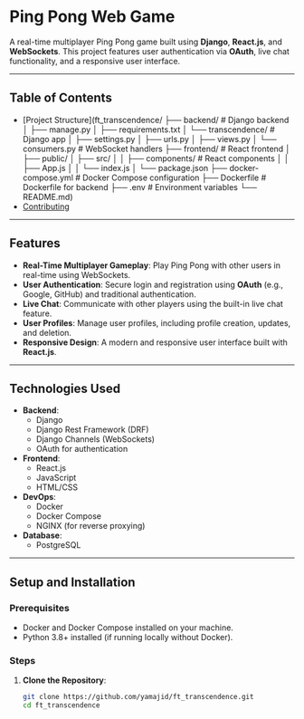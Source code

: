 # Ping Pong Web Game

A real-time multiplayer Ping Pong game built using **Django**, **React.js**, and **WebSockets**. This project features user authentication via **OAuth**, live chat functionality, and a responsive user interface.

---

## Table of Contents
- [Project Structure](ft_transcendence/
├── backend/                  # Django backend
│   ├── manage.py
│   ├── requirements.txt
│   └── transcendence/        # Django app
│       ├── settings.py
│       ├── urls.py
│       ├── views.py
│       └── consumers.py      # WebSocket handlers
├── frontend/                 # React frontend
│   ├── public/
│   ├── src/
│   │   ├── components/       # React components
│   │   ├── App.js
│   │   └── index.js
│   └── package.json
├── docker-compose.yml        # Docker Compose configuration
├── Dockerfile                # Dockerfile for backend
├── .env                      # Environment variables
└── README.md)
- [Contributing](github.com/lmakina,github.com/kvras)

---

## Features
- **Real-Time Multiplayer Gameplay**: Play Ping Pong with other users in real-time using WebSockets.
- **User Authentication**: Secure login and registration using **OAuth** (e.g., Google, GitHub) and traditional authentication.
- **Live Chat**: Communicate with other players using the built-in live chat feature.
- **User Profiles**: Manage user profiles, including profile creation, updates, and deletion.
- **Responsive Design**: A modern and responsive user interface built with **React.js**.

---

## Technologies Used
- **Backend**:
  - Django
  - Django Rest Framework (DRF)
  - Django Channels (WebSockets)
  - OAuth for authentication
- **Frontend**:
  - React.js
  - JavaScript
  - HTML/CSS
- **DevOps**:
  - Docker
  - Docker Compose
  - NGINX (for reverse proxying)
- **Database**:
  - PostgreSQL

---

## Setup and Installation

### Prerequisites
- Docker and Docker Compose installed on your machine.
- Python 3.8+ installed (if running locally without Docker).

### Steps
1. **Clone the Repository**:
   ```bash
   git clone https://github.com/yamajid/ft_transcendence.git
   cd ft_transcendence
   
